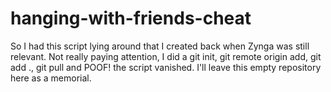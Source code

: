 hanging-with-friends-cheat
==========================
So I had this script lying around that I created back when Zynga was still relevant.
Not really paying attention, I did a git init, git remote origin add, git add ., git pull and POOF!
the script vanished. I'll leave this empty repository here as a memorial.
